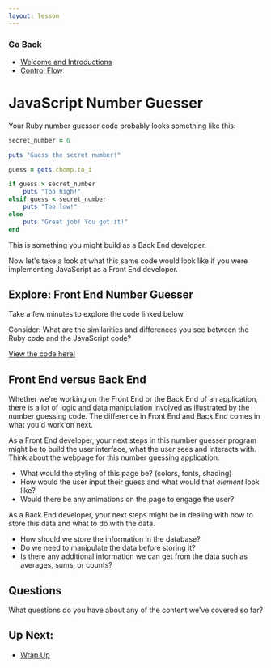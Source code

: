 ```yaml
---
layout: lesson
---
```


### Go Back

- [Welcome and Introductions](../)
- [Control Flow](../control-flow)

# JavaScript Number Guesser

Your Ruby number guesser code probably looks something like this:

```ruby
secret_number = 6

puts "Guess the secret number!"

guess = gets.chomp.to_i

if guess > secret_number
    puts "Too high!"
elsif guess < secret_number
    puts "Too low!"
else
    puts "Great job! You got it!"
end
```

This is something you might build as a Back End developer.

Now let's take a look at what this same code would look like if you were implementing JavaScript as a Front End developer. 

<div class="try-it-new">
  <h2>Explore: Front End Number Guesser</h2>
  <p>Take a few minutes to explore the code linked below.</p>
  <p>Consider: What are the similarities and differences you see between the Ruby code and the JavaScript code?</p>
  <a target="blank" href="https://codepen.io/turing-trycoding/pen/BaGwKJV?editors=0010">View the code here!</a>
</div>

## Front End versus Back End

Whether we're working on the Front End or the Back End of an application, there is a lot of logic and data manipulation involved as illustrated by the number guessing code. The difference in Front End and Back End comes in what you'd work on next. 

As a Front End developer, your next steps in this number guesser program might be to build the user interface, what the user sees and interacts with. Think about the webpage for this number guessing application. 

- What would the styling of this page be? (colors, fonts, shading)
- How would the user input their guess and what would that *element* look like? 
- Would there be any animations on the page to engage the user? 


As a Back End developer, your next steps might be in dealing with how to store this data and what to do with the data.

- How should we store the information in the database? 
- Do we need to manipulate the data before storing it? 
- Is there any additional information we can get from the data such as averages, sums, or counts?

## Questions

What questions do you have about any of the content we've covered so far? 

## Up Next:
- [Wrap Up](../wrap-up)
